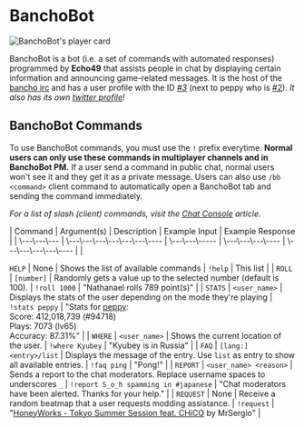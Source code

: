 <!-- BanchoBot Information -->

# BanchoBot

![BanchoBot's player card](BanchoBot.jpg "BanchoBot's player card")

BanchoBot is a bot (i.e. a set of commands with automated responses) programmed by **Echo49** that assists people in chat by displaying certain information and announcing game-related messages. It is the host of the [bancho irc](/wiki/Internet_Relay_Chat) and has a user profile with the ID *[#3](https://osu.ppy.sh/u/3)* (next to peppy who is [#2](https://osu.ppy.sh/u/2)). *It also has its own [twitter profile](https://twitter.com/banchoboat)!*

<!-- BanchoBot (server) commands start with an exclamation mark! `!`-->

## BanchoBot Commands

To use BanchoBot commands, you must use the `!` prefix everytime. **Normal users can only use these commands in multiplayer channels and in BanchoBot PM.** If a user send a command in public chat, normal users won't see it and they get it as a private message. Users can also use `/bb <command>` client command to automatically open a BanchoBot tab and sending the command immediately.

*For a list of slash (client) commands, visit the [Chat Console](/wiki/Chat_Console#commands-list) article.*

<!-- Commands List --> | Command | Argument(s) | Description | Example Input | Example Response | | \---\---\--- | \---\---\---\---\---\---\---- | \---\---\----- | \---\---\---\---- | \---\---\---\---\---- | | 

`HELP` | None | Shows the list of available commands | `!help` | This list | | `ROLL` | `[number]` | Randomly gets a value up to the selected number (default is 100). | `!roll 1000` | "Nathanael rolls 789 point(s)" | | `STATS` | `<user_name>` | Displays the stats of the user depending on the mode they're playing | `!stats peppy` | "Stats for [peppy](https://osu.ppy.sh/u/2):   
Score: 412,018,739 (#94718)   
Plays: 7073 (lv65)   
Accuracy: 87.31%" | | `WHERE` | `<user_name>` | Shows the current location of the user. | `!where Kyubey` | "Kyubey is in Russia" | | `FAQ` | `[lang:]<entry>/list` | Displays the message of the entry. Use `list` as entry to show all available entries. | `!faq ping` | "Pong!" | | `REPORT` | `<user_name> <reason>` | Sends a report to the chat moderators. Replace username spaces to underscores `_` | `!report S_o_h spamming in #japanese` | "Chat moderators have been alerted. Thanks for your help." | | `REQUEST` | None | Receive a random beatmap that a user requests modding assistance. | `!request` | "[HoneyWorks - Tokyo Summer Session feat. CHiCO](https://osu.ppy.sh/s/426252) by MrSergio" | <!-- Note: The !search command is not included because it is no longer working. -->